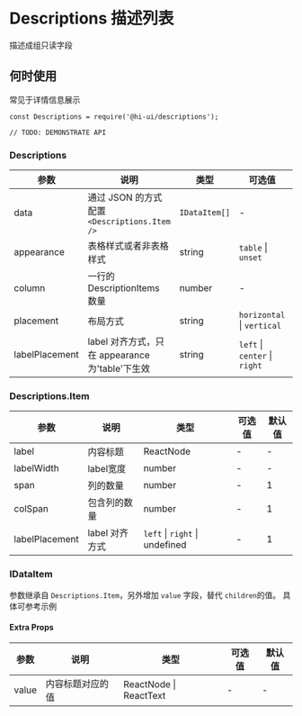 # Descriptions 描述列表

描述成组只读字段

## 何时使用

常见于详情信息展示

```
const Descriptions = require('@hi-ui/descriptions');

// TODO: DEMONSTRATE API
```

### Descriptions

| 参数           | 说明                                            | 类型   | 可选值                        | 默认值     |
| -------------- | ----------------------------------------------- | ------ | ----------------------------- | ---------- |
| data           | 通过 JSON 的方式配置 `<Descriptions.Item />`       | `IDataItem[]` |     -        |    -   |
| appearance     | 表格样式或者非表格样式                          | string | `table` \| `unset`            | false      |
| column         | 一行的 DescriptionItems 数量                    | number | -                             | 3          |
| placement      | 布局方式                                        | string | `horizontal` \| `vertical`    | horizontal |
| labelPlacement | label 对齐方式，只在 appearance 为'table'下生效 | string | `left` \| `center` \| `right` | left       |

### Descriptions.Item

| 参数 | 说明 | 类型 | 可选值 | 默认值 |
| ---- | ---- | ---- | ------ | ------ |
| label | 内容标题 | ReactNode | - | - |
| labelWidth | label宽度 | number | - | - |
| span | 列的数量 | number | - | 1 |
| colSpan | 包含列的数量 | number | - | 1 |
| labelPlacement | label 对齐方式 | `left` \| `right` \| undefined | - | 1 |

### IDataItem
参数继承自 `Descriptions.Item`，另外增加 `value` 字段，替代 `children`的值。
具体可参考示例

#### Extra Props
| 参数 | 说明 | 类型 | 可选值 | 默认值 |
| ---- | ---- | ---- | ------ | ------ |
| value | 内容标题对应的值 | ReactNode \| ReactText | - | - |
